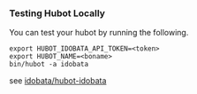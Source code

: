 ### Testing Hubot Locally

You can test your hubot by running the following.

```
export HUBOT_IDOBATA_API_TOKEN=<token>
export HUBOT_NAME=<boname>
bin/hubot -a idobata
```

see [idobata/hubot-idobata](https://github.com/idobata/hubot-idobata)